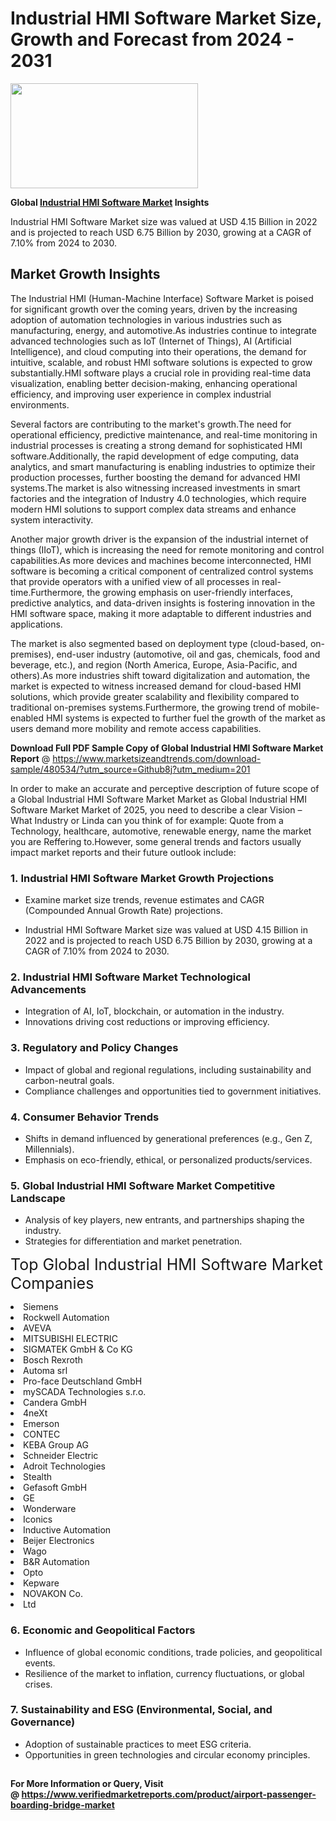 <H1>Industrial HMI Software Market Size, Growth and Forecast from 2024 - 2031</H1><img class="aligncenter size-medium wp-image-584254" src="https://thirdeyenews.in/wp-content/uploads/2024/09/Global-Market-Research-300x168.jpeg" alt="" width="300" height="168" /><p><strong>Global&nbsp;<a href="https://www.marketsizeandtrends.com/download-sample/480534/?utm_source=Github8j?utm_medium=201">Industrial HMI Software Market</a> Insights</strong></p><p>Industrial HMI Software Market size was valued at USD 4.15 Billion in 2022 and is projected to reach USD 6.75 Billion by 2030, growing at a CAGR of 7.10% from 2024 to 2030.</p><p><h2>Market Growth Insights</h2> <p>The Industrial HMI (Human-Machine Interface) Software Market is poised for significant growth over the coming years, driven by the increasing adoption of automation technologies in various industries such as manufacturing, energy, and automotive.As industries continue to integrate advanced technologies such as IoT (Internet of Things), AI (Artificial Intelligence), and cloud computing into their operations, the demand for intuitive, scalable, and robust HMI software solutions is expected to grow substantially.HMI software plays a crucial role in providing real-time data visualization, enabling better decision-making, enhancing operational efficiency, and improving user experience in complex industrial environments.</p> <p>Several factors are contributing to the market's growth.The need for operational efficiency, predictive maintenance, and real-time monitoring in industrial processes is creating a strong demand for sophisticated HMI software.Additionally, the rapid development of edge computing, data analytics, and smart manufacturing is enabling industries to optimize their production processes, further boosting the demand for advanced HMI systems.The market is also witnessing increased investments in smart factories and the integration of Industry 4.0 technologies, which require modern HMI solutions to support complex data streams and enhance system interactivity.</p> <p>Another major growth driver is the expansion of the industrial internet of things (IIoT), which is increasing the need for remote monitoring and control capabilities.As more devices and machines become interconnected, HMI software is becoming a critical component of centralized control systems that provide operators with a unified view of all processes in real-time.Furthermore, the growing emphasis on user-friendly interfaces, predictive analytics, and data-driven insights is fostering innovation in the HMI software space, making it more adaptable to different industries and applications.</p> <p>The market is also segmented based on deployment type (cloud-based, on-premises), end-user industry (automotive, oil and gas, chemicals, food and beverage, etc.), and region (North America, Europe, Asia-Pacific, and others).As more industries shift toward digitalization and automation, the market is expected to witness increased demand for cloud-based HMI solutions, which provide greater scalability and flexibility compared to traditional on-premises systems.Furthermore, the growing trend of mobile-enabled HMI systems is expected to further fuel the growth of the market as users demand more mobility and remote access capabilities.</p> <p><span class=""><strong>Download Full PDF Sample Copy of Global Industrial HMI Software Market Report</strong> @ <a href="https://www.marketsizeandtrends.com/download-sample/480534/?utm_source=Github8j?utm_medium=201" target="_blank">https://www.marketsizeandtrends.com/download-sample/480534/?utm_source=Github8j?utm_medium=201</a></span></p><p>In order to make an accurate and perceptive description of future scope of a Global&nbsp;Industrial HMI Software Market Market as Global&nbsp;Industrial HMI Software Market Market of 2025, you need to describe a clear Vision &ndash; What Industry or Linda can you think of for example: Quote from a Technology, healthcare, automotive, renewable energy, name the market you are Reffering to.However, some general trends and factors usually impact market reports and their future outlook include:</p><h3>1.&nbsp;<strong>Industrial HMI Software Market Growth Projections</strong></h3><ul><li>Examine market size trends, revenue estimates and CAGR (Compounded Annual Growth Rate) projections.</li><li><p>Industrial HMI Software Market size was valued at USD 4.15 Billion in 2022 and is projected to reach USD 6.75 Billion by 2030, growing at a CAGR of 7.10% from 2024 to 2030.</p></li></ul><h3>2.&nbsp;<strong>Industrial HMI Software Market Technological Advancements</strong></h3><ul><li>Integration of AI, IoT, blockchain, or automation in the industry.</li><li>Innovations driving cost reductions or improving efficiency.</li></ul><h3>3.&nbsp;<strong>Regulatory and Policy Changes</strong></h3><ul><li>Impact of global and regional regulations, including sustainability and carbon-neutral goals.</li><li>Compliance challenges and opportunities tied to government initiatives.</li></ul><h3>4.&nbsp;<strong>Consumer Behavior Trends</strong></h3><ul><li>Shifts in demand influenced by generational preferences (e.g., Gen Z, Millennials).</li><li>Emphasis on eco-friendly, ethical, or personalized products/services.</li></ul><h3>5.&nbsp;<strong>Global Industrial HMI Software Market Competitive Landscape</strong></h3><ul><li>Analysis of key players, new entrants, and partnerships shaping the industry.</li><li>Strategies for differentiation and market penetration.</li></ul><p data-pm-slice="1 1 []"><span style="color: inherit; font-family: inherit; font-size: 25px;">Top Global Industrial HMI Software Market Companies</span></p><div class="" data-test-id=""><p><li>Siemens</li><li> Rockwell Automation</li><li> AVEVA</li><li> MITSUBISHI ELECTRIC</li><li> SIGMATEK GmbH & Co KG</li><li> Bosch Rexroth</li><li> Automa srl</li><li> Pro-face Deutschland GmbH</li><li> mySCADA Technologies s.r.o.</li><li> Candera GmbH</li><li> 4neXt</li><li> Emerson</li><li> CONTEC</li><li> KEBA Group AG</li><li> Schneider Electric</li><li> Adroit Technologies</li><li> Stealth</li><li> Gefasoft GmbH</li><li> GE</li><li> Wonderware</li><li> Iconics</li><li> Inductive Automation</li><li> Beijer Electronics</li><li> Wago</li><li> B&R Automation</li><li> Opto</li><li> Kepware</li><li> NOVAKON Co.</li><li> Ltd</li></p></div><h3>6.&nbsp;<strong>Economic and Geopolitical Factors</strong></h3><ul><li>Influence of global economic conditions, trade policies, and geopolitical events.</li><li>Resilience of the market to inflation, currency fluctuations, or global crises.</li></ul><h3>7.&nbsp;<strong>Sustainability and ESG (Environmental, Social, and Governance)</strong></h3><ul><li>Adoption of sustainable practices to meet ESG criteria.</li><li>Opportunities in green technologies and circular economy principles.</li></ul><h2><strong style="font-size: 14px;">For More Information or Query, Visit @&nbsp;</strong><a style="background-color: #ffffff; font-size: 14px;" href="https://www.marketsizeandtrends.com/report/industrial-hmi-software-market/" target="_blank">https://www.verifiedmarketreports.com/product/airport-passenger-boarding-bridge-market</a></h2>